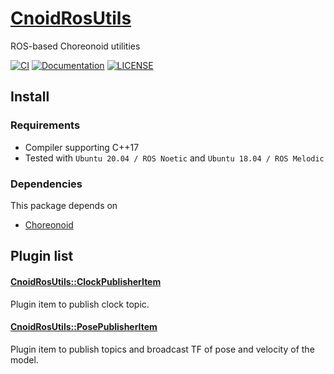 # [CnoidRosUtils](https://github.com/isri-aist/CnoidRosUtils)
ROS-based Choreonoid utilities

[![CI](https://github.com/isri-aist/CnoidRosUtils/actions/workflows/ci.yaml/badge.svg)](https://github.com/isri-aist/CnoidRosUtils/actions/workflows/ci.yaml)
[![Documentation](https://img.shields.io/badge/doxygen-online-brightgreen?logo=read-the-docs&style=flat)](https://isri-aist.github.io/CnoidRosUtils/)
[![LICENSE](https://img.shields.io/github/license/isri-aist/CnoidRosUtils)](https://github.com/isri-aist/CnoidRosUtils/blob/master/LICENSE)

## Install

### Requirements
- Compiler supporting C++17
- Tested with `Ubuntu 20.04 / ROS Noetic` and `Ubuntu 18.04 / ROS Melodic`

### Dependencies
This package depends on
- [Choreonoid](https://github.com/choreonoid/choreonoid)

## Plugin list
#### [CnoidRosUtils::ClockPublisherItem](https://isri-aist.github.io/CnoidRosUtils/doxygen/classCnoidRosUtils_1_1ClockPublisherItem.html#details)
Plugin item to publish clock topic.

#### [CnoidRosUtils::PosePublisherItem](https://isri-aist.github.io/CnoidRosUtils/doxygen/classCnoidRosUtils_1_1PosePublisherItem.html#details)
Plugin item to publish topics and broadcast TF of pose and velocity of the model.
